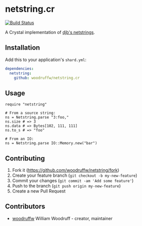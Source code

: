 # netstring.cr

[![Build Status](https://travis-ci.com/woodruffw/netstrings.cr.svg?branch=master)](https://travis-ci.com/woodruffw/netstrings.cr)

A Crystal implementation of [djb's netstrings](https://cr.yp.to/proto/netstrings.txt).

## Installation

Add this to your application's `shard.yml`:

```yaml
dependencies:
  netstring:
    github: woodruffw/netstring.cr
```

## Usage

```crystal
require "netstring"

# From a source string:
ns = Netstring.parse "3:foo,"
ns.size # => 3
ns.data # => Bytes[102, 111, 111]
ns.to_s # => "foo"

# From an IO:
ns = Netstring.parse IO::Memory.new("bar")
```

## Contributing

1. Fork it (<https://github.com/woodruffw/netstring/fork>)
2. Create your feature branch (`git checkout -b my-new-feature`)
3. Commit your changes (`git commit -am 'Add some feature'`)
4. Push to the branch (`git push origin my-new-feature`)
5. Create a new Pull Request

## Contributors

- [woodruffw](https://github.com/woodruffw) William Woodruff - creator, maintainer
